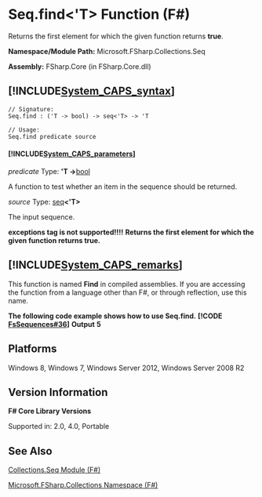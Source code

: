 # Seq.find<'T> Function (F#)

Returns the first element for which the given function returns **true**.

**Namespace/Module Path:** Microsoft.FSharp.Collections.Seq

**Assembly:** FSharp.Core (in FSharp.Core.dll)


## [!INCLUDE[System_CAPS_syntax](//System/Token/System_CAPS_syntax_md.md)]

```
// Signature:
Seq.find : ('T -> bool) -> seq<'T> -> 'T

// Usage:
Seq.find predicate source
```

#### [!INCLUDE[System_CAPS_parameters](//System/Token/System_CAPS_parameters_md.md)]
*predicate*
Type: **'T -&gt;**[bool](http://msdn.microsoft.com/en-us/library/89c0cf9c-49ce-4207-a3be-555851a67dd5)


A function to test whether an item in the sequence should be returned.


*source*
Type: [seq](http://msdn.microsoft.com/en-us/library/2f0c87c6-8a0d-4d33-92a6-10d1d037ce75)**&lt;'T&gt;**


The input sequence.



**exceptions tag is not supported!!!!**
**Returns the first element for which the given function returns true.**
## [!INCLUDE[System_CAPS_remarks](//System/Token/System_CAPS_remarks_md.md)]
This function is named **Find** in compiled assemblies. If you are accessing the function from a language other than F#, or through reflection, use this name.

**The following code example shows how to use Seq.find.**
**[!CODE [FsSequences#36](../CodeSnippet/VS_Snippets_Fsharp/fssequences/FSharp/fs/program.fs#36)]**
**Output**
**5**
## Platforms
Windows 8, Windows 7, Windows Server 2012, Windows Server 2008 R2


## Version Information
**F# Core Library Versions**

Supported in: 2.0, 4.0, Portable




## See Also
[Collections.Seq Module &#40;F&#35;&#41;](Collections.Seq+Module+28%F%2329%.md)

[Microsoft.FSharp.Collections Namespace &#40;F&#35;&#41;](Microsoft.FSharp.Collections+Namespace+28%F%2329%.md)

